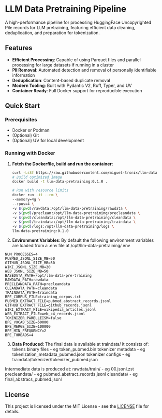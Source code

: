# LLM Data Pretraining Pipeline

A high-performance pipeline for processing HuggingFace Uncopyrighted Pile records for LLM pretraining, featuring efficient data cleaning, deduplication, and preparation for tokenization.

## Features

- **Efficient Processing**: Capable of using Parquet files and parallel processing for large datasets if running in a cluster
- **PII Removal**: Automated detection and removal of personally identifiable information
- **Deduplication**: Content-based duplicate removal
- **Modern Tooling**: Built with Pydantic V2, Ruff, Typer, and UV
- **Container Ready**: Full Docker support for reproducible execution

## Quick Start

### Prerequisites

- Docker or Podman
- (Optional) Git
- (Optional) UV for local development

### Running with Docker

1. **Fetch the Dockerfile, build and run the container**:
   ```bash
   curl -LsSf https://raw.githubusercontent.com/miguel-tronix/llm-data-pre-training/refs/heads/master/Dockerfile -o Dockerfile
   # Build optimized image
   docker build -t llm-data-pretraining:0.1.0 .

   # Run with resource limits
   docker run -it --rm \
   --memory=4g \
   --cpus=4 \
   -v $(pwd)/rawdata:/opt/llm-data-pretraining/rawdata \
   -v $(pwd)/preclean:/opt/llm-data-pretraining/precleandata \
   -v $(pwd)/cleandata:/opt/llm-data-pretraining/cleandata \
   -v $(pwd)/traindata:/opt/llm-data-pretraining/traindata \
   -v $(pwd)/logs:/opt/llm-data-pretraining/logs \
   llm-data-pretraining:0.1.0
    ```
2. **Environment Variables**:
By default the following environment variables are loaded from a .env file at /opt/llm-data-pretraining/.env
```
NUM_PROCESSES=4
PUBMED_JSONL_SIZE_MB=50
GITHUB_JSONL_SIZE_MB=50
WIKI_JSONL_SIZE_MB=20
WEB_JSONL_SIZE_MB=50
BASEDATA_PATH=/opt/llm-data-pre-training
RAWDATA_PATH=rawdata
PRECLEANDATA_PATH=precleandata
CLEANDATA_PATH=cleandata
TRAINDATA_PATH=traindata
BPE_CORPUS_FILE=training_corpus.txt
PUBMED_EXTRACT_FILE=pubmed_abstract_records.jsonl
GITHUB_EXTRACT_FILE=github_records.jsonl
WIKI_EXTRACT_FILE=wikipedia_articles.jsonl
WEB_EXTRACT_FILE=web_c4_records.jsonl
TOKENIZER_PARELLEISM=false
BPE_VOCAB_SIZE=50000
BPE_MERGE_SIZE=100000
BPE_MIN_FREQUENCY=2
BPE_THREADS=4
```

3. **Data Produced**:
The final data is available at traindata/ it consists of:
tokens binary files -  eg token_pubmed.bin
tokenizer metadata  -  eg tokenization_metadata_pubmed.json
tokenizer configs   -  eg traindata/tokenizer/tokenizer_pubmed.json

Intermediate data is produced at:
rawdata/train/ -  eg 00.jsonl.zst
precleandata/  -  eg pubmed_abstract_records.jsonl
cleandata/     -  eg final_abstracs_pubmed.jsonl


## License

This project is licensed under the MIT License - see the [LICENSE](LICENSE) file for details.